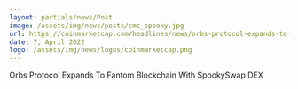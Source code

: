 ```yaml
---
layout: partials/news/Post
image: /assets/img/news/posts/cmc_spooky.jpg
url: https://coinmarketcap.com/headlines/news/orbs-protocol-expands-to-fantom-blockchain-with-spookyswap-dex/
date: 7, April 2022
logo: /assets/img/news/logos/coinmarketcap.png
---
```


Orbs Protocol Expands To Fantom Blockchain With SpookySwap DEX
